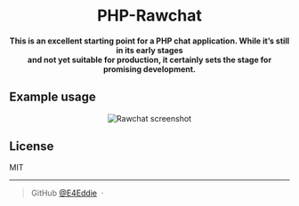 
<h1 align="center">
  <br>
  PHP-Rawchat
  <br>
</h1>

<h4 align="center">This is an excellent starting point for a PHP chat application.
 While it’s still in its early stages <br>and not yet suitable for production,
 it certainly sets the stage for promising development.</h4>

## Example usage

<div align="center">
  <img alt="Rawchat screenshot" src="https://i.imgur.com/CiSiaQY.png">
</div>

## License

MIT

---

> GitHub [@E4Eddie](https://github.com/E4Eddie) &nbsp;&middot;&nbsp;

